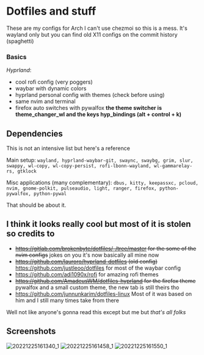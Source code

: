 # Dotfiles and stuff
These are my configs for Arch
I can't use chezmoi so this is a mess.
It's wayland only but you can find old X11 configs on the commit history (spaghetti)

### Basics
*Hyprland*:
- cool rofi config (very poggers)
- waybar with dynamic colors
- hyprland personal config with themes (check before using)
- same nvim and terminal
- firefox auto switches with pywalfox
 **the theme switcher is theme_changer_wl and the keys hyp_bindings (alt + control + k)**
 
 ## Dependencies
 This is not an intensive list but here's a reference
 
 Main setup: `wayland, hyprland-waybar-git, swaync, swaybg, grim, slur, swappy, wl-copy, wl-copy-persist, rofi-lbonn-wayland, wl-gammarelay-rs, gtklock`
  
Misc applications (many complementary): `dbus, kitty, keepassxc, pcloud, nvim, gnome-polkit, pulseaudio, light, ranger, firefox, python-pywalfox, python-pywal`
  
  That should be about it.
## I think it looks really cool but most of it is stolen so credits to
- ~~https://gitlab.com/brokenbyte/dotfiles/-/tree/master for the some of the nvim configs~~ jokes on you it's now basically all mine now
- ~~https://github.com/lauroro/hyprland-dotfiles (old config)~~ https://github.com/justleoo/dotfiles for most of the waybar config
- https://github.com/adi1090x/rofi for amazing rofi themes
- ~~https://github.com/AmadeusWM/dotfiles-hyprland for the firefox theme~~ pywalfox and a small custom theme, the new tab is still theirs tho
- https://github.com/junnunkarim/dotfiles-linux Most of it was based on him and I still many times take from there

Well not like anyone's gonna read this except but me but *that's all folks*

## Screenshots

![20221225161340_1](https://user-images.githubusercontent.com/92183955/209475166-51f2e311-0074-4905-bd26-cfcc69f9fb68.png)
![20221225161458_1](https://user-images.githubusercontent.com/92183955/209475169-b6dbec13-2d18-491f-9dbb-a5b12513761e.png)
![20221225161550_1](https://user-images.githubusercontent.com/92183955/209475171-bcaf0dd5-d390-4d01-880a-e24b656da42c.png)
